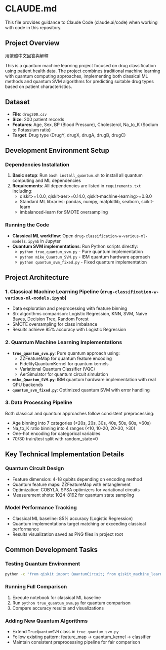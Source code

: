 # CLAUDE.md

This file provides guidance to Claude Code (claude.ai/code) when working with code in this repository.

## Project Overview

用繁體中文回答與解釋

This is a quantum machine learning project focused on drug classification using patient health data. The project combines traditional machine learning with quantum computing approaches, implementing both classical ML methods and quantum SVM algorithms for predicting suitable drug types based on patient characteristics.

## Dataset

- **File**: `drug200.csv`
- **Size**: 200 patient records
- **Features**: Age, Sex, BP (Blood Pressure), Cholesterol, Na_to_K (Sodium to Potassium ratio)
- **Target**: Drug type (DrugY, drugX, drugA, drugB, drugC)

## Development Environment Setup

### Dependencies Installation
1. **Basic setup**: Run `bash install_quantum.sh` to install all quantum computing and ML dependencies
2. **Requirements**: All dependencies are listed in `requirements.txt` including:
   - qiskit>=1.0.0, qiskit-aer>=0.14.0, qiskit-machine-learning>=0.8.0
   - Standard ML libraries: pandas, numpy, matplotlib, seaborn, scikit-learn
   - imbalanced-learn for SMOTE oversampling

### Running the Code
- **Classical ML workflow**: Open `drug-classification-w-various-ml-models.ipynb` in Jupyter
- **Quantum SVM implementations**: Run Python scripts directly:
  - `python true_quantum_svm.py` - Pure quantum implementation
  - `python mike_Quantum_SVM.py` - IBM quantum hardware approach
  - `python quantum_svm_fixed.py` - Fixed quantum implementation

## Project Architecture

### 1. Classical Machine Learning Pipeline (`drug-classification-w-various-ml-models.ipynb`)
- Data exploration and preprocessing with feature binning
- Six algorithms comparison: Logistic Regression, KNN, SVM, Naive Bayes, Decision Tree, Random Forest
- SMOTE oversampling for class imbalance
- Results achieve 85% accuracy with Logistic Regression

### 2. Quantum Machine Learning Implementations
- **`true_quantum_svm.py`**: Pure quantum approach using:
  - ZZFeatureMap for quantum feature encoding
  - FidelityQuantumKernel for quantum kernels
  - Variational Quantum Classifier (VQC)
  - AerSimulator for quantum circuit simulation
- **`mike_Quantum_SVM.py`**: IBM quantum hardware implementation with real QPU backends
- **`quantum_svm_fixed.py`**: Optimized quantum SVM with error handling

### 3. Data Processing Pipeline
Both classical and quantum approaches follow consistent preprocessing:
- Age binning into 7 categories (<20s, 20s, 30s, 40s, 50s, 60s, >60s)
- Na_to_K ratio binning into 4 ranges (<10, 10-20, 20-30, >30)
- One-hot encoding for categorical variables
- 70/30 train/test split with random_state=0

## Key Technical Implementation Details

### Quantum Circuit Design
- Feature dimension: 4-18 qubits depending on encoding method
- Quantum feature maps: ZZFeatureMap with entanglement
- Optimization: COBYLA, SPSA optimizers for variational circuits
- Measurement shots: 1024-8192 for quantum state sampling

### Model Performance Tracking
- Classical ML baseline: 85% accuracy (Logistic Regression)
- Quantum implementations target matching or exceeding classical performance
- Results visualization saved as PNG files in project root

## Common Development Tasks

### Testing Quantum Environment
```bash
python -c "from qiskit import QuantumCircuit; from qiskit_machine_learning.algorithms import QSVC; print('✅ Quantum environment ready')"
```

### Running Full Comparison
1. Execute notebook for classical ML baseline
2. Run `python true_quantum_svm.py` for quantum comparison
3. Compare accuracy results and visualizations

### Adding New Quantum Algorithms
- Extend `TrueQuantumSVM` class in `true_quantum_svm.py`
- Follow existing pattern: feature_map → quantum_kernel → classifier
- Maintain consistent preprocessing pipeline for fair comparison